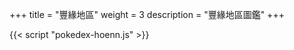 +++
title = "豐緣地區"
weight = 3
description = "豐緣地區圖鑑"
+++


<div id="Pokedex"></div>

{{< script "pokedex-hoenn.js" >}}
<script type="text/javascript">
  window.addEventListener("parsePage", ()=>{
    TocInjector.parsePage("Pokemon");
  });
</script>